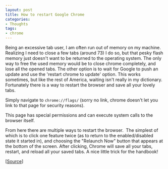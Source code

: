 ```yaml
---
layout: post
title: How to restart Google Chrome
categories:
- Thoughts
tags:
- chrome
---
```

Being an excessive tab user, I am often run out of memory on my machine. Realizing I need to close a few tabs (around 73) I do so, but that pesky flash memory just doesn't want to be returned to the operating system. The only way to free the used memory would be to close chrome completely, and lose all the opened tabs. The other option is to wait for Google to push an update and use the 'restart chrome to update' option. This works sometimes, but like the rest of America, waiting isn't really in my dictionary. Fortunately there is a way to restart the browser and save all your lovely tabs.

Simply navigate to `chrome://flags/` (sorry no link, chrome doesn't let you link to that page for security reasons).

This page has special permissions and can execute system calls to the browser itself.

From here there are multiple ways to restart the browser.  The simplest of which is to click one feature twice (as to return to the enabled/disabled state it started in), and choosing the "Relaunch Now" button that appears at the bottom of the screen. After clicking, Chrome will save all your tabs, restart, and reload all your saved tabs. A nice little trick for the handbook!

[[Source](http://stackoverflow.com/q/10792230)]
